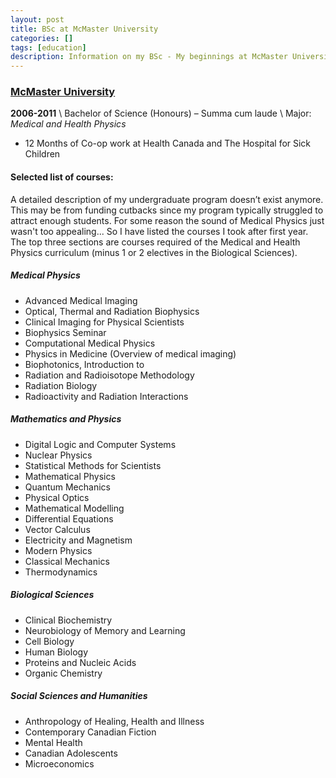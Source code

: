 ```yaml
---
layout: post
title: BSc at McMaster University
categories: []
tags: [education]
description: Information on my BSc - My beginnings at McMaster University in Hamilton.
---
```


### [McMaster University](http://www.mcmaster.ca)

__2006-2011__ \\
Bachelor of Science (Honours) – Summa cum laude \\
Major: _Medical and Health Physics_ 

- 12 Months of Co-op work at Health Canada and The Hospital for Sick Children

#### Selected list of courses:

A detailed description of my undergraduate program doesn’t exist anymore. This may be from funding cutbacks since my program typically struggled to attract enough students. For some reason the sound of Medical Physics just wasn't too appealing... So I have listed the courses I took after first year. The top three sections are courses required of the Medical and Health Physics curriculum (minus 1 or 2 electives in the Biological Sciences).

##### Medical Physics

* Advanced Medical Imaging
* Optical, Thermal and Radiation Biophysics
* Clinical Imaging for Physical Scientists
* Biophysics Seminar
* Computational Medical Physics
* Physics in Medicine (Overview of medical imaging)
* Biophotonics, Introduction to
* Radiation and Radioisotope Methodology
* Radiation Biology
* Radioactivity and Radiation Interactions

##### Mathematics and Physics

* Digital Logic and Computer Systems
* Nuclear Physics
* Statistical Methods for Scientists
* Mathematical Physics
* Quantum Mechanics
* Physical Optics
* Mathematical Modelling
* Differential Equations
* Vector Calculus
* Electricity and Magnetism
* Modern Physics
* Classical Mechanics
* Thermodynamics

##### Biological Sciences

* Clinical Biochemistry
* Neurobiology of Memory and Learning
* Cell Biology
* Human Biology
* Proteins and Nucleic Acids
* Organic Chemistry

##### Social Sciences and Humanities

* Anthropology of Healing, Health and Illness
* Contemporary Canadian Fiction
* Mental Health
* Canadian Adolescents
* Microeconomics
